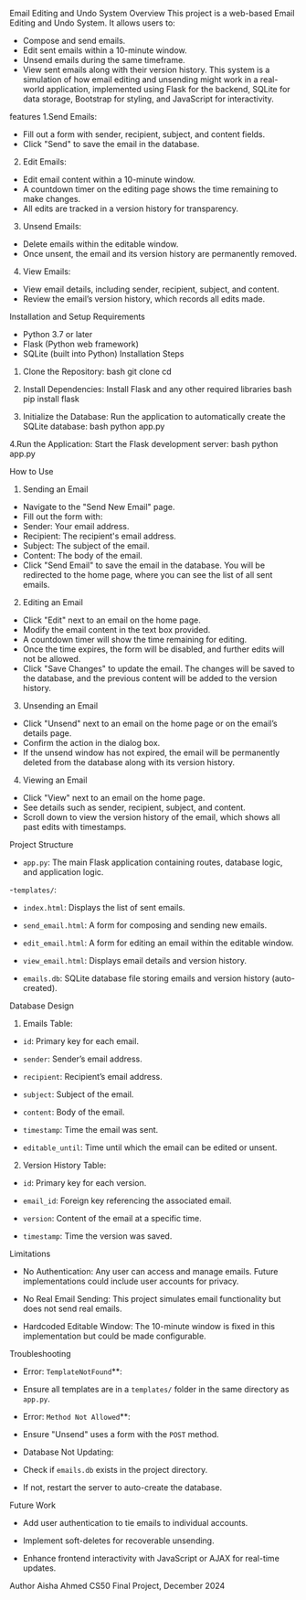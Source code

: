 Email Editing and Undo System
Overview
This project is a web-based Email Editing and Undo System. It allows users to:
- Compose and send emails.
- Edit sent emails within a 10-minute window.
- Unsend emails during the same timeframe.
- View sent emails along with their version history.
This system is a simulation of how email editing and unsending might work in a real-world application, implemented using Flask for the backend, SQLite for data storage, Bootstrap for styling, and JavaScript for interactivity.

features
1.Send Emails:
- Fill out a form with sender, recipient, subject, and content fields.
- Click "Send" to save the email in the database.
2. Edit Emails:
- Edit email content within a 10-minute window.
- A countdown timer on the editing page shows the time remaining to make changes.
- All edits are tracked in a version history for transparency.
3. Unsend Emails:
- Delete emails within the editable window.
- Once unsent, the email and its version history are permanently removed.
4. View Emails:
- View email details, including sender, recipient, subject, and content.
- Review the email’s version history, which records all edits made.

Installation and Setup
Requirements
- Python 3.7 or later
- Flask (Python web framework)
- SQLite (built into Python)
Installation Steps
1. Clone the Repository:
bash
 git clone <repository-url>
 cd <repository-name>

2. Install Dependencies:
 Install Flask and any other required libraries
 bash
  pip install flask

3. Initialize the Database:
  Run the application to automatically create the SQLite database:
  bash
   python app.py

4.Run the Application:
  Start the Flask development server:
  bash
   python app.py

How to Use
1. Sending an Email
- Navigate to the "Send New Email" page.
- Fill out the form with:
- Sender: Your email address.
- Recipient: The recipient's email address.
- Subject: The subject of the email.
- Content: The body of the email.
- Click "Send Email" to save the email in the database. You will be redirected to the home page, where you can see the list of all sent emails.


2. Editing an Email
- Click "Edit" next to an email on the home page.
- Modify the email content in the text box provided.
- A countdown timer will show the time remaining for editing.
- Once the time expires, the form will be disabled, and further edits will not be allowed.
- Click "Save Changes" to update the email. The changes will be saved to the database, and the previous content will be added to the version history.

3. Unsending an Email
- Click "Unsend" next to an email on the home page or on the email’s details page.
- Confirm the action in the dialog box.
- If the unsend window has not expired, the email will be permanently deleted from the database along with its version history.


4. Viewing an Email
- Click "View" next to an email on the home page.
- See details such as sender, recipient, subject, and content.
- Scroll down to view the version history of the email, which shows all past edits with timestamps.

Project Structure


- `app.py`: The main Flask application containing routes, database logic, and application logic.


-`templates/`:


 - `index.html`: Displays the list of sent emails.


 - `send_email.html`: A form for composing and sending new emails.


 - `edit_email.html`: A form for editing an email within the editable window.


 - `view_email.html`: Displays email details and version history.


- `emails.db`: SQLite database file storing emails and version history (auto-created).



Database Design


1. Emails Table:


  - `id`: Primary key for each email.


  - `sender`: Sender’s email address.


  - `recipient`: Recipient’s email address.


  - `subject`: Subject of the email.


  - `content`: Body of the email.


  - `timestamp`: Time the email was sent.


  - `editable_until`: Time until which the email can be edited or unsent.





2. Version History Table:


  - `id`: Primary key for each version.


  - `email_id`: Foreign key referencing the associated email.


  - `version`: Content of the email at a specific time.


  - `timestamp`: Time the version was saved.


Limitations


- No Authentication: Any user can access and manage emails. Future implementations could include user accounts for privacy.


- No Real Email Sending: This project simulates email functionality but does not send real emails.


- Hardcoded Editable Window: The 10-minute window is fixed in this implementation but could be made configurable.



Troubleshooting


- Error: `TemplateNotFound`**:


 - Ensure all templates are in a `templates/` folder in the same directory as `app.py`.


- Error: `Method Not Allowed`**:


 - Ensure "Unsend" uses a form with the `POST` method.


- Database Not Updating:


 - Check if `emails.db` exists in the project directory.


 - If not, restart the server to auto-create the database.

Future Work


- Add user authentication to tie emails to individual accounts.


- Implement soft-deletes for recoverable unsending.


- Enhance frontend interactivity with JavaScript or AJAX for real-time updates.

Author
Aisha Ahmed
CS50 Final Project, December 2024


